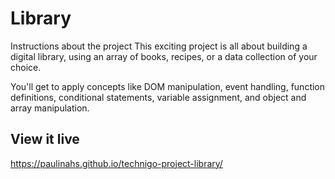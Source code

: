 # Library

Instructions about the project
This exciting project is all about building a digital library, using an array of books, recipes, or a data collection of your choice.

You'll get to apply concepts like DOM manipulation, event handling, function definitions, conditional statements, variable assignment, and object and array manipulation.

## View it live
https://paulinahs.github.io/technigo-project-library/

